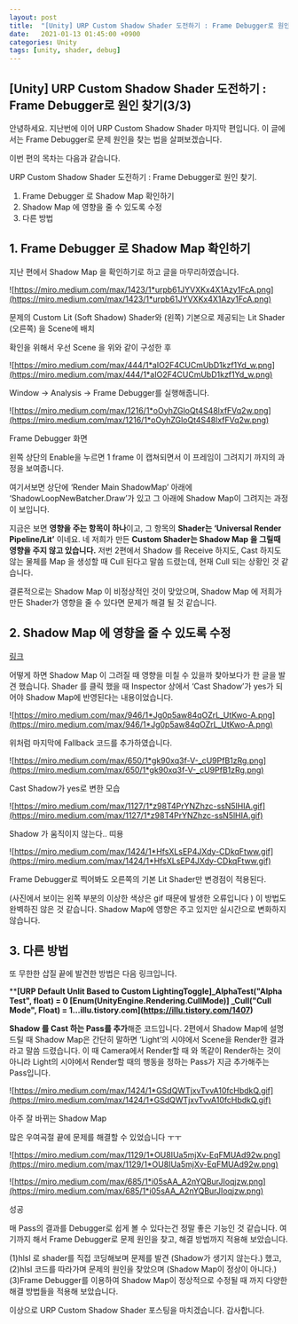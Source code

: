 ```yaml
---
layout: post
title:  "[Unity] URP Custom Shadow Shader 도전하기 : Frame Debugger로 원인 찾기(3/3)"
date:   2021-01-13 01:45:00 +0900
categories: Unity
tags: [unity, shader, debug]
---
```

## [Unity] URP Custom Shadow Shader 도전하기 : Frame Debugger로 원인 찾기(3/3)

안녕하세요. 지난번에 이어 URP Custom Shadow Shader 마지막 편입니다. 이 글에서는 Frame Debugger로 문제 원인을 찾는 법을 살펴보겠습니다.

이번 편의 목차는 다음과 같습니다.

URP Custom Shadow Shader 도전하기 : Frame Debugger로 원인 찾기.

1. Frame Debugger 로 Shadow Map 확인하기
2. Shadow Map 에 영향을 줄 수 있도록 수정
3. 다른 방법

## **1. Frame Debugger 로 Shadow Map 확인하기**

지난 편에서 Shadow Map 을 확인하기로 하고 글을 마무리하였습니다.

![https://miro.medium.com/max/1423/1*urpb61JYVXKx4X1Azy1FcA.png](https://miro.medium.com/max/1423/1*urpb61JYVXKx4X1Azy1FcA.png)

문제의 Custom Lit (Soft Shadow) Shader와 (왼쪽) 기본으로 제공되는 Lit Shader (오른쪽) 을 Scene에 배치

확인을 위해서 우선 Scene 을 위와 같이 구성한 후

![https://miro.medium.com/max/444/1*aIO2F4CUCmUbD1kzf1Yd_w.png](https://miro.medium.com/max/444/1*aIO2F4CUCmUbD1kzf1Yd_w.png)

Window -> Analysis -> Frame Debugger를 실행해줍니다.

![https://miro.medium.com/max/1216/1*oOyhZGloQt4S48lxfFVq2w.png](https://miro.medium.com/max/1216/1*oOyhZGloQt4S48lxfFVq2w.png)

Frame Debugger 화면

왼쪽 상단의 Enable을 누르면 1 frame 이 캡쳐되면서 이 프레임이 그려지기 까지의 과정을 보여줍니다.

여기서보면 상단에 ‘Render Main ShadowMap’ 아래에 ‘ShadowLoopNewBatcher.Draw’가 있고 그 아래에 Shadow Map이 그려지는 과정이 보입니다.

지금은 보면 **영향을 주는 항목이 하나**이고, 그 항목의 **Shader는 ‘Universal Render Pipeline/Lit’** 이네요. 네 저희가 만든 **Custom Shader는 Shadow Map 을 그릴때 영향을 주지 않고 있습니다.** 저번 2편에서 Shadow 를 Receive 하지도, Cast 하지도 않는 물체를 Map 을 생성할 때 Cull 된다고 말씀 드렸는데, 현재 Cull 되는 상황인 것 같습니다.

결론적으로는 Shadow Map 이 비정상적인 것이 맞았으며, Shadow Map 에 저희가 만든 Shader가 영향을 줄 수 있다면 문제가 해결 될 것 같습니다.

## **2. Shadow Map 에 영향을 줄 수 있도록 수정**

[링크](https://baramlife.tistory.com/1)

어떻게 하면 Shadow Map 이 그려질 때 영향을 미칠 수 있을까 찾아보다가 한 글을 발견 했습니다. Shader 를 클릭 했을 때 Inspector 상에서 ‘Cast Shadow’가 yes가 되어야 Shadow Map에 반영된다는 내용이었습니다.

![https://miro.medium.com/max/946/1*Jg0p5aw84qOZrL_UtKwo-A.png](https://miro.medium.com/max/946/1*Jg0p5aw84qOZrL_UtKwo-A.png)

위처럼 마지막에 Fallback 코드를 추가하였습니다.

![https://miro.medium.com/max/650/1*gk90xq3f-V-_cU9PfB1zRg.png](https://miro.medium.com/max/650/1*gk90xq3f-V-_cU9PfB1zRg.png)

Cast Shadow가 yes로 변한 모습

![https://miro.medium.com/max/1127/1*z98T4PrYNZhzc-ssN5lHIA.gif](https://miro.medium.com/max/1127/1*z98T4PrYNZhzc-ssN5lHIA.gif)

Shadow 가 움직이지 않는다.. 띠용

![https://miro.medium.com/max/1424/1*HfsXLsEP4JXdy-CDkqFtww.gif](https://miro.medium.com/max/1424/1*HfsXLsEP4JXdy-CDkqFtww.gif)

Frame Debugger로 찍어봐도 오른쪽의 기본 Lit Shader만 변경점이 적용된다.

(사진에서 보이는 왼쪽 부분의 이상한 색상은 gif 때문에 발생한 오류입니다 ) 이 방법도 완벽하진 않은 것 같습니다. Shadow Map에 영향은 주고 있지만 실시간으로 변화하지 않습니다.

## **3. 다른 방법**

또 무한한 삽질 끝에 발견한 방법은 다음 링크입니다.

****[URP Default Unlit Based to Custom LightingToggle]_AlphaTest("Alpha Test", float) = 0 [Enum(UnityEngine.Rendering.CullMode)] _Cull("Cull Mode", Float) = 1…illu.tistory.com](https://illu.tistory.com/1407)**

**Shadow 를 Cast 하는 Pass를 추가**해준 코드입니다. 2편에서 Shadow Map에 설명드릴 때 Shadow Map은 간단히 말하면 ‘Light’의 시야에서 Scene을 Render한 결과라고 말씀 드렸습니다. 이 때 Camera에서 Render할 때 와 똑같이 Render하는 것이 아니라 Light의 시야에서 Render할 때의 행동을 정하는 Pass가 지금 추가해주는 Pass입니다.


![https://miro.medium.com/max/1424/1*GSdQWTjxvTvvA10fcHbdkQ.gif](https://miro.medium.com/max/1424/1*GSdQWTjxvTvvA10fcHbdkQ.gif)

아주 잘 바뀌는 Shadow Map

많은 우여곡절 끝에 문제를 해결할 수 있었습니다 ㅜㅜ

![https://miro.medium.com/max/1129/1*OU8IUa5mjXv-EqFMUAd92w.png](https://miro.medium.com/max/1129/1*OU8IUa5mjXv-EqFMUAd92w.png)

![https://miro.medium.com/max/685/1*i05sAA_A2nYQBurJIoqjzw.png](https://miro.medium.com/max/685/1*i05sAA_A2nYQBurJIoqjzw.png)

성공

매 Pass의 결과를 Debugger로 쉽게 볼 수 있다는건 정말 좋은 기능인 것 같습니다. 여기까지 해서 Frame Debugger로 문제 원인을 찾고, 해결 방법까지 적용해 보았습니다.

(1)hlsl 로 shader를 직접 코딩해보며 문제를 발견 (Shadow가 생기지 않는다.) 했고,   
(2)hlsl 코드를 따라가며 문제의 원인을 찾았으며 (Shadow Map이 정상이 아니다.)   
(3)Frame Debugger를 이용하여 Shadow Map이 정상적으로 수정될 때 까지 다양한 해결 방법들을 적용해 보았습니다.  

이상으로 URP Custom Shadow Shader 포스팅을 마치겠습니다. 감사합니다.